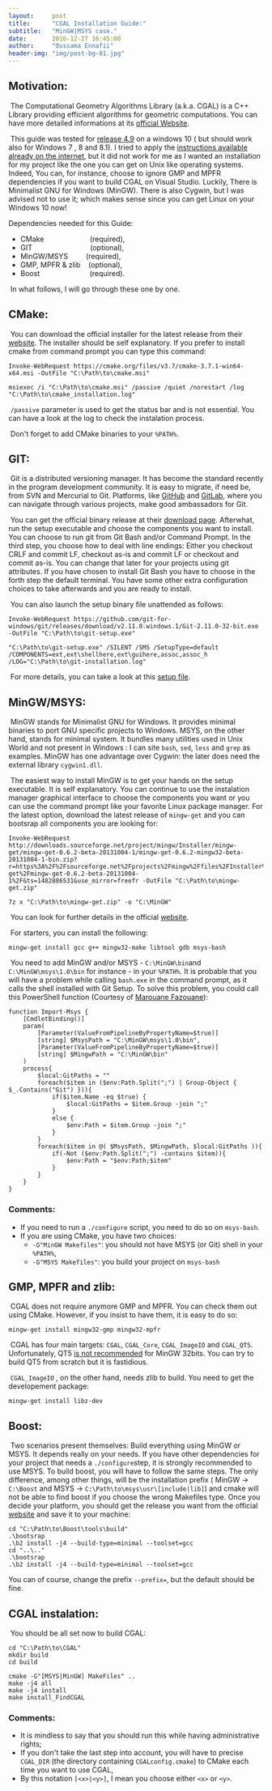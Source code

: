 ```yaml
---
layout:     post
title:      "CGAL Installation Guide:"
subtitle:   "MinGW|MSYS case."
date:       2016-12-27 16:45:00
author:     "Oussama Ennafii"
header-img: "img/post-bg-01.jpg"
---
```


## Motivation:

&nbsp;The Computational Geometry Algorithms Library (a.k.a. CGAL) is a C++ Library providing efficient algorithms for geometric computations. You can have more detailed informations at its [official Website](https://www.cgal.org).

&nbsp;This guide was tested for [release 4.9](https://github.com/CGAL/cgal/releases/tag/releases%2FCGAL-4.9) on a windows 10 ( but should work also for Windows 7 , 8 and 8.1). I tried to apply the [instructions available already on the internet](http://www.cgal.org/download/windows.html#BuildingCGAL), but it did not work for me as I wanted an installation for my project like the one you can get on Unix like operating systems. Indeed, You can, for instance, choose to ignore GMP and MPFR dependencies if you want to build CGAL on Visual Studio. Luckily, There is Minimalist GNU for Windows (MinGW). There is also Cygwin, but I was advised not to use it; which makes sense since you can get Linux on your Windows 10 now!

Dependencies needed for this Guide:

* CMake &nbsp;&nbsp;&nbsp;&nbsp;&nbsp;&nbsp;&nbsp;&nbsp;&nbsp;&nbsp;&nbsp;&nbsp;&nbsp;&nbsp;&nbsp;&nbsp;&nbsp;&nbsp;&nbsp;&nbsp;&nbsp;&nbsp;(required),
* GIT&nbsp;&nbsp;&nbsp;&nbsp;&nbsp;&nbsp;&nbsp;&nbsp;&nbsp;&nbsp;&nbsp;&nbsp;&nbsp;&nbsp;&nbsp;&nbsp;&nbsp;&nbsp;&nbsp;&nbsp;&nbsp;&nbsp;&nbsp;&nbsp;&nbsp;&nbsp;&nbsp;&nbsp;&nbsp;(optional),
* MinGW/MSYS&nbsp;&nbsp;&nbsp;&nbsp;&nbsp;&nbsp;&nbsp;&nbsp;&nbsp;(required),
* GMP, MPFR & zlib&nbsp;&nbsp;&nbsp;&nbsp;(optional),
* Boost&nbsp;&nbsp;&nbsp;&nbsp;&nbsp;&nbsp;&nbsp;&nbsp;&nbsp;&nbsp;&nbsp;&nbsp;&nbsp;&nbsp;&nbsp;&nbsp;&nbsp;&nbsp;&nbsp;&nbsp;&nbsp;&nbsp;&nbsp;&nbsp;&nbsp;(required).

&nbsp;In what follows, I will go through these one by one.

## CMake:

&nbsp;You can download the official installer for the latest release from their [website](https://cmake.org/download/). The installer should be self explanatory. If you prefer to install cmake from command prompt you can type this command:

```shell
Invoke-WebRequest https://cmake.org/files/v3.7/cmake-3.7.1-win64-x64.msi -OutFile "C:\Path\to\cmake.msi"

msiexec /i "C:\Path\to\cmake.msi" /passive /quiet /norestart /log "C:\Path\to\cmake_installation.log"
````

&nbsp;`/passive` parameter is used to get the status bar and is not essential. You can have a look at the log to check the instalation process.

&nbsp;Don't forget to add CMake binaries to your `%PATH%`.

## GIT:

&nbsp;Git is a distributed versioning manager. It has become the standard recently in the program development community. It is easy to migrate, if need be, from SVN and Mercurial to Git. Platforms, like [GitHub](https://github.com) and [GitLab](https://gitlab.com), where you can navigate through various projects, make good ambassadors for Git.

&nbsp;You can get the official binary release at their [download page](https://git-scm.com/download/win). Afterwhat, run the setup executable and choose the components you want to install. You can choose to run git from Git Bash and/or Command Prompt. In the third step, you choose how to deal with line endings: Either you checkout CRLF and commit LF, checkout as-is and commit LF or checkout and commit as-is. You can change that later for your projects using git attributes. If you have chosen to install Git Bash you have to choose in the forth step the default terminal. You have some other extra configuration choices to take afterwards and you are ready to install.

&nbsp;You can also launch the setup binary file unattended as follows:

```shell
Invoke-WebRequest https://github.com/git-for-windows/git/releases/download/v2.11.0.windows.1/Git-2.11.0-32-bit.exe -OutFile "C:\Path\to\git-setup.exe"

"C:\Path\to\git-setup.exe" /SILENT /SMS /SetupType=default /COMPONENTS=ext,ext\shellhere,ext\guihere,assoc,assoc_h /LOG="C:\Path\to\git-installation.log"
```

&nbsp;For more details, you can take a look at this [setup file](https://github.com/msysgit/msysgit/blob/master/share/WinGit/install.iss).

## MinGW/MSYS:

&nbsp;MinGW stands for Minimalist GNU for Windows. It provides minimal binaries to port GNU specific projects to Windows. MSYS, on the other hand, stands for minimal system. It bundles many utilities used in Unix World and not present in Windows : I can site `bash`, `sed`, `less` and `grep` as examples. MinGW has one advantage over Cygwin: the later does need the external library `cygwin1.dll`.

&nbsp;The easiest way to install MinGW is to get your hands on the setup executable. It is self explanatory. You can continue to use the instalation manager graphical interface to choose the components you want or you can use the command prompt like your favorite Linux package manager. For the latest option, download the latest release of `mingw-get` and you can bootsrap all components you are looking for:

```shell
Invoke-WebRequest http://downloads.sourceforge.net/project/mingw/Installer/mingw-get/mingw-get-0.6.2-beta-20131004-1/mingw-get-0.6.2-mingw32-beta-20131004-1-bin.zip?r=https%3A%2F%2Fsourceforge.net%2Fprojects%2Fmingw%2Ffiles%2FInstaller%2Fmingw-get%2Fmingw-get-0.6.2-beta-20131004-1%2F&ts=1482886531&use_mirror=freefr -OutFile "C:\Path\to\mingw-get.zip"

7z x "C:\Path\to\mingw-get.zip" -o "C:\MinGW"
```

&nbsp;You can look for further details in the official [website](http://www.mingw.org/wiki/getting_started).

&nbsp;For starters, you can install the following:

```shell
mingw-get install gcc g++ mingw32-make libtool gdb msys-bash
```

&nbsp;You need to add MinGW and/or MSYS - `C:\MinGW\bin`and `C:\MinGW\msys\1.0\bin` for instance - in your `%PATH%`. It is probable that you will have a problem while calling `bash.exe` in the command prompt, as it calls the shell installed with Git Setup. To solve this problem, you could call this PowerShell function (Courtesy of [Marouane Fazouane](https://github.com/fazouane-marouane)):

```shell
function Import-Msys {
    [CmdletBinding()]
    param(
        [Parameter(ValueFromPipelineByPropertyName=$true)]
        [string] $MsysPath = "C:\MinGW\msys\1.0\bin",
        [Parameter(ValueFromPipelineByPropertyName=$true)]
        [string] $MingwPath = "C:\MinGW\bin"
    )
    process{
        $local:GitPaths = ""
        foreach($item in ($env:Path.Split(";") | Group-Object { $_.Contains("Git") })){
            if($item.Name -eq $true) {
                $local:GitPaths = $item.Group -join ";"
            }
            else {
                $env:Path = $item.Group -join ";"
            }
        }
        foreach($item in @( $MsysPath, $MingwPath, $local:GitPaths )){
            if(-Not ($env:Path.Split(";") -contains $item)){
                $env:Path = "$env:Path;$item"
            }
        }
    }
}
```


### Comments:

* If you need to run a `./configure` script, you need to do so on `msys-bash`.
* If you are using CMake, you have two choices:
    - `-G"MinGW Makefiles"`: you should not have MSYS (or Git) shell in your `%PATH%`,
    - `-G"MSYS Makefiles"`: you build your project on `msys-bash`

## GMP, MPFR and zlib:

&nbsp;CGAL does not require anymore GMP and MPFR. You can check them out using CMake. However, if you insist to have them, it is easy to do so:

```shell
mingw-get install mingw32-gmp mingw32-mpfr
```

&nbsp;CGAL has four main targets: `CGAL`, `CGAL_Core`, `CGAL_ImageIO` and `CGAL_QT5`. Unfortunately, QT5 [is not recommended](https://wiki.qt.io/MinGW) for MinGW 32bits. You can try to build QT5 from scratch but it is fastidious.

&nbsp;`CGAL_ImageIO` , on the other hand, needs zlib to build. You need to get the developement package:

```shell
mingw-get install libz-dev
```

## Boost:

&nbsp;Two scenarios present themselves: Build everything using MinGW or MSYS. It depends really on your needs. If you have other dependencies for your project that needs a `./configure`step, it is strongly recommended to use MSYS. To build boost, you will have to follow the same steps. The only difference, among other things, will be the installation prefix ( MinGW -> `C:\Boost` and MSYS -> `C:\Path\to\msys\usr\[include|lib]`) and cmake will not be able to find boost if you choose the wrong Makefiles type. Once you decide your platform, you should get the release you want from the official [website](http://boost.org) and save it to your machine:

```shell
cd "C:\Path\to\Boost\tools\build"
.\bootsrap
.\b2 install -j4 --build-type=minimal --toolset=gcc
cd "..\.."
.\bootsrap
.\b2 install -j4 --build-type=minimal --toolset=gcc
```

You can of course, change the prefix `--prefix=`, but the default should be fine.

## CGAL instalation:

&nbsp;You should be all set now to build CGAL:

```shell
cd "C:\Path\to\CGAL"
mkdir build
cd build

cmake -G"[MSYS|MinGW] MakeFiles" ..
make -j4 all
make -j4 install
make install_FindCGAL
```

### Comments:

* It is mindless to say that you should run this while having administrative rights;
* If you don't take the last step into account, you will have to precise `CGAL_DIR` (the directory containing `CGALconfig.cmake`) to CMake each time you want to use CGAL,
* By this notation `[<x>|<y>]`, I mean you choose either `<x>` or `<y>`.
